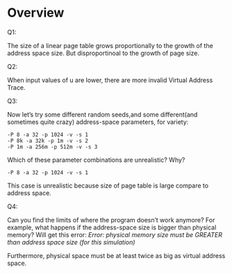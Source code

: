 
# Overview

Q1:

The size of a linear page table grows proportionally to the growth of the address space size.
But disproportinoal to the growth of page size.

Q2:

When input values of u are lower, there are more invalid Virtual Address Trace.

Q3:

Now let’s try some different random seeds,and some different(and sometimes quite crazy) address-space parameters, for variety:
```
-P 8 -a 32 -p 1024 -v -s 1 
-P 8k -a 32k -p 1m -v -s 2 
-P 1m -a 256m -p 512m -v -s 3
```
Which of these parameter combinations are unrealistic? Why?
```
-P 8 -a 32 -p 1024 -v -s 1
```
This case is unrealistic because size of page table is large compare to address space.

Q4:

Can you find the limits of where the program doesn’t work anymore? 
For example, what happens if the address-space size is bigger than physical memory?
Will get this error: *Error: physical memory size must be GREATER than address space size (for this simulation)*

Furthermore, physical space must be at least twice as big as virtual address space.


